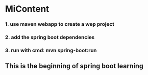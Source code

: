 # MiContent

### 1. use maven webapp to create a wep project
### 2. add the spring boot dependencies
### 3. run with cmd: mvn spring-boot:run


## This is the beginning of spring boot learning


